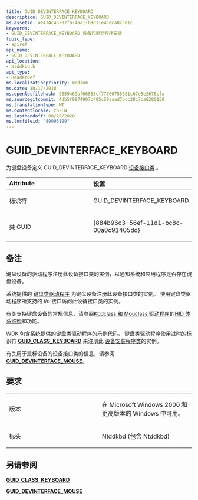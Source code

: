 ```yaml
---
title: GUID_DEVINTERFACE_KEYBOARD
description: GUID_DEVINTERFACE_KEYBOARD
ms.assetid: ae434c45-07f6-4aa1-b9d3-e4ceca8cc81c
keywords:
- GUID_DEVINTERFACE_KEYBOARD 设备和驱动程序安装
topic_type:
- apiref
api_name:
- GUID_DEVINTERFACE_KEYBOARD
api_location:
- Ntddkbd.h
api_type:
- HeaderDef
ms.localizationpriority: medium
ms.date: 10/17/2018
ms.openlocfilehash: 9859469bf66855cf77700755681c67e8e2676cfa
ms.sourcegitcommit: 4db5f9874907c405c59aaad7bcc28c7ba8280150
ms.translationtype: MT
ms.contentlocale: zh-CN
ms.lasthandoff: 08/29/2020
ms.locfileid: "89095199"
---
```

# <a name="guid_devinterface_keyboard"></a>GUID_DEVINTERFACE_KEYBOARD


为键盘设备定义 GUID_DEVINTERFACE_KEYBOARD [设备接口类](./overview-of-device-interface-classes.md) 。

<table>
<colgroup>
<col width="50%" />
<col width="50%" />
</colgroup>
<thead>
<tr class="header">
<th align="left">Attribute</th>
<th align="left">设置</th>
</tr>
</thead>
<tbody>
<tr class="odd">
<td align="left"><p>标识符</p></td>
<td align="left"><p>GUID_DEVINTERFACE_KEYBOARD</p></td>
</tr>
<tr class="even">
<td align="left"><p>类 GUID</p></td>
<td align="left"><p>{884b96c3-56ef-11d1-bc8c-00a0c91405dd}</p></td>
</tr>
</tbody>
</table>

 

<a name="remarks"></a>备注
-------

键盘设备的驱动程序注册此设备接口类的实例，以通知系统和应用程序是否存在键盘设备。

系统提供的 [键盘类驱动程序](../hid/keyboard-and-mouse-class-drivers.md) 为键盘设备注册此设备接口类的实例。 使用键盘类驱动程序所支持的 i/o 接口访问此设备接口类的实例。

有关支持键盘设备的常规信息，请参阅[Kbdclass 和 Mouclass 驱动程序](../hid/keyboard-and-mouse-class-drivers.md)的[HID 体系结构](/previous-versions/jj126193(v=vs.85))和功能。

WDK 包含系统提供的键盘类驱动程序的示例代码。 键盘类驱动程序使用过时的标识符 [**GUID_CLASS_KEYBOARD**](guid-class-keyboard.md) 来注册此 [设备安装程序类](./overview-of-device-setup-classes.md)的实例。

有关用于鼠标设备的设备接口类的信息，请参阅 [**GUID_DEVINTERFACE_MOUSE**](guid-devinterface-mouse.md)。

<a name="requirements"></a>要求
------------

<table>
<colgroup>
<col width="50%" />
<col width="50%" />
</colgroup>
<tbody>
<tr class="odd">
<td align="left"><p>版本</p></td>
<td align="left"><p>在 Microsoft Windows 2000 和更高版本的 Windows 中可用。</p></td>
</tr>
<tr class="even">
<td align="left"><p>标头</p></td>
<td align="left">Ntddkbd (包含 Ntddkbd) </td>
</tr>
</tbody>
</table>

## <a name="see-also"></a>另请参阅


[**GUID_CLASS_KEYBOARD**](guid-class-keyboard.md)

[**GUID_DEVINTERFACE_MOUSE**](guid-devinterface-mouse.md)

 

